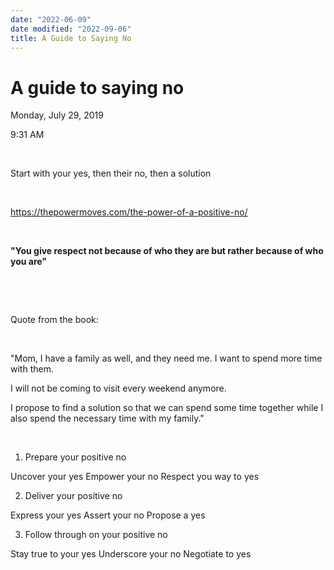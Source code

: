 ```yaml
---
date: "2022-06-09"
date modified: "2022-09-06"
title: A Guide to Saying No
---
```


# A guide to saying no
Monday, July 29, 2019

9:31 AM

 

Start with your yes, then their no, then a solution

 

<https://thepowermoves.com/the-power-of-a-positive-no/>

 

**"You give respect not because of who they are but rather because of who you are"**

 

 

Quote from the book:

 

"Mom, I have a family as well, and they need me. I want to spend more time with them.

I will not be coming to visit every weekend anymore.

I propose to find a solution so that we can spend some time together while I also spend the necessary time with my family."

 

1. Prepare your positive no

Uncover your yes
Empower your no
Respect you way to yes

2. Deliver your positive no

Express your yes
Assert your no
Propose a yes

3. Follow through on your positive no

Stay true to your yes
Underscore your no
Negotiate to yes

 

